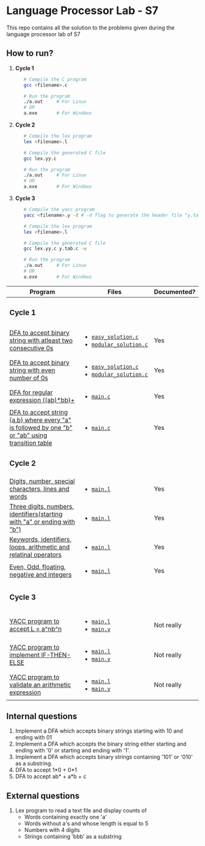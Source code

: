 # Language Processor Lab - S7

This repo contains all the solution to the problems given during the language processor lab of S7

## How to run?

1. **Cycle 1**

   ```sh
      # Compile the C program
      gcc <filename>.c

      # Run the program
      ./a.out     # For Linux
      # OR
      a.exe       # For Windows
   ```

2. **Cycle 2**

   ```sh
      # Compile the lex program
      lex <filename>.l

      # Compile the generated C file
      gcc lex.yy.c

      # Run the program
      ./a.out     # For Linux
      # OR
      a.exe       # For Windows
   ```

3. **Cycle 3**

   ```sh
      # Compile the yacc program
      yacc <filename>.y -d # -d flag to generate the header file "y.tab.h"

      # Compile the lex program
      lex <filename>.l

      # Compile the generated C file
      gcc lex.yy.c y.tab.c -w

      # Run the program
      ./a.out     # For Linux
      # OR
      a.exe       # For Windows
   ```

| Program                                                                                                                  | Files                                                                                                                                                             | Documented? |
| ------------------------------------------------------------------------------------------------------------------------ | ----------------------------------------------------------------------------------------------------------------------------------------------------------------- | ----------- |
| <h3>**Cycle 1**</h3>                                                                                                     |
| [DFA to accept binary string with atleast two consecutive 0s](./cycle_1/consecutive_zeros/)                              | <ul><li>[`easy_solution.c`](./cycle_1/consecutive_zeros/easy_solution.c)</li><li>[`modular_solution.c`](./cycle_1/consecutive_zeros/modular_solution.c)</li></ul> | Yes         |
| [DFA to accept binary string with even number of 0s](./cycle_1/even_zeros/)                                              | <ul><li>[`easy_solution.c`](./cycle_1/even_zeros/easy_solution.c)</li><li>[`modular_solution.c`](./cycle_1/even_zeros/modular_solution.c)</li></ul>               | Yes         |
| [DFA for regular expression ((ab)\*bb)+](./cycle_1/regex_ab/)                                                            | <ul><li>[`main.c`](./cycle_1/regex_ab/main.c)</li></ul>                                                                                                           | Yes         |
| [DFA to accept string {a,b} where every "a" is followed by one "b" or "ab" using transition table](./cycle_1/ab_or_aab/) | <ul><li>[`main.c`](./cycle_1/ab_or_aab/main.c)</li></ul>                                                                                                          | Yes         |
| <h3>**Cycle 2**</h3>                                                                                                     |
| [Digits, number, special characters, lines and words](./cycle_2/experiment_1/)                                           | <ul><li>[`main.l`](./cycle_2/experiment_1/main.l)</li></ul>                                                                                                       | Yes         |
| [Three digits, numbers, identifiers(starting with "a" or ending with "b")](./cycle_2/experiment_2/)                      | <ul><li>[`main.l`](./cycle_2/experiment_2/main.l)</li></ul>                                                                                                       | Yes         |
| [Keywords, identifiers, loops, arithmetic and relatinal operators](./cycle_2/experiment_3/)                              | <ul><li>[`main.l`](./cycle_2/experiment_3/main.l)</li></ul>                                                                                                       | Yes         |
| [Even, Odd, floating, negative and integers](./cycle_2/experiment_4/)                                                    | <ul><li>[`main.l`](./cycle_2/experiment_4/main.l)</li></ul>                                                                                                       | Yes         |
| <h3>**Cycle 3**</h3>                                                                                                     |
| [YACC program to accept L = a^nb^n](./cycle_3/experiment_1/)                                                             | <ul><li>[`main.l`](./cycle_3/experiment_1/main.l)</li><li>[`main.y`](./cycle_3/experiment_1/main.y)</li></ul>                                                     | Not really  |
| [YACC program to implement IF-THEN-ELSE](./cycle_3/experiment_2/)                                                        | <ul><li>[`main.l`](./cycle_3/experiment_2/main.l)</li><li>[`main.y`](./cycle_3/experiment_2/main.y)</li></ul>                                                     | Not really  |
| [YACC program to validate an arithmetic expression](./cycle_3/experiment_3/)                                             | <ul><li>[`main.l`](./cycle_3/experiment_3/main.l)</li><li>[`main.y`](./cycle_3/experiment_3/main.y)</li></ul>                                                     | Not really  |

## Internal questions

1. Implement a DFA which accepts binary strings starting with 10 and ending with 01
2. Implement a DFA which accepts the binary string either starting and ending with '0' or starting and ending with '1'.
3. Implement a DFA which accepts binary strings containing '101' or '010' as a substring.
4. DFA to accept 1\*0 + 0\*1
5. DFA to accept ab\* + a\*b + c

## External questions

1. Lex program to read a text file and display counts of
   - Words containing exactly one 'a'
   - Words without a's and whose length is equal to 5
   - Numbers with 4 digits
   - Strings containing 'bbb' as a substring
